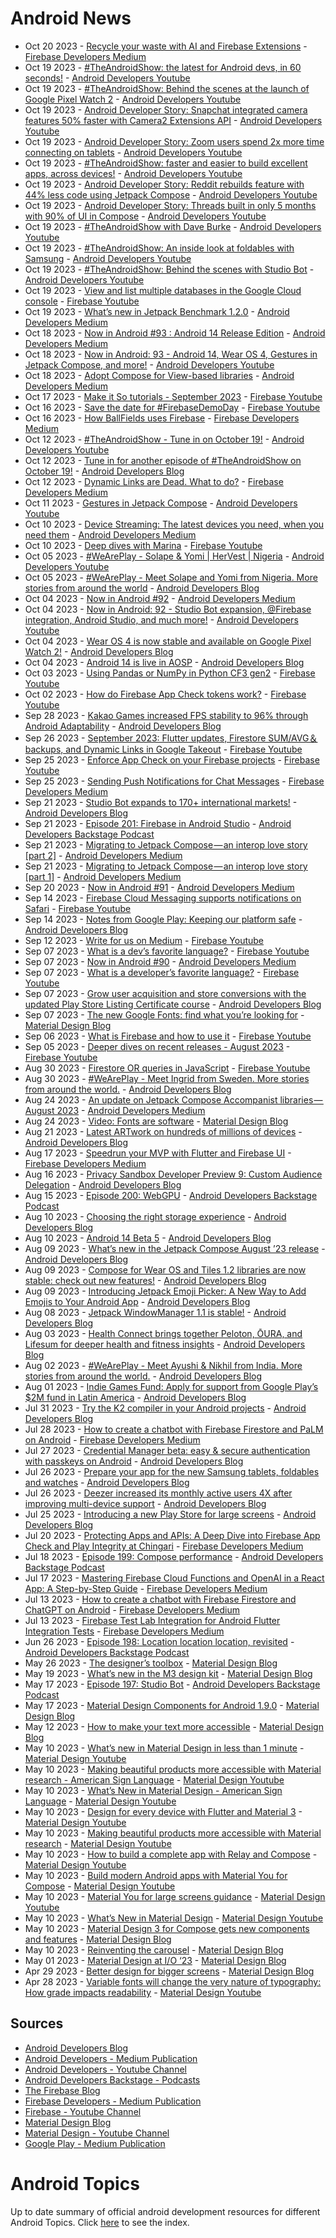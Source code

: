 # Android News

<!-- NEWS:START -->
- Oct 20 2023 - [Recycle your waste with AI and Firebase Extensions](https://medium.com/firebase-developers/recycle-your-waste-with-ai-and-firebase-extensions-b806e36814c5?source=rss----8e8b7dc6774d---4) - [Firebase Developers Medium](https://medium.com/firebase-developers)
- Oct 19 2023 - [#TheAndroidShow: the latest for Android devs, in 60 seconds!](https://www.youtube.com/watch?v=DEcyz2fynBE) - [Android Developers Youtube](https://www.youtube.com/c/AndroidDevelopers)
- Oct 19 2023 - [#TheAndroidShow: Behind the scenes at the launch of Google Pixel Watch 2](https://www.youtube.com/watch?v=3jrQ2DYdOpc) - [Android Developers Youtube](https://www.youtube.com/c/AndroidDevelopers)
- Oct 19 2023 - [Android Developer Story: Snapchat integrated camera features 50% faster with Camera2 Extensions API](https://www.youtube.com/watch?v=d8YDBy-BhOo) - [Android Developers Youtube](https://www.youtube.com/c/AndroidDevelopers)
- Oct 19 2023 - [Android Developer Story: Zoom users spend 2x more time connecting on tablets](https://www.youtube.com/watch?v=o9L8dMPViCg) - [Android Developers Youtube](https://www.youtube.com/c/AndroidDevelopers)
- Oct 19 2023 - [#TheAndroidShow: faster and easier to build excellent apps, across devices!](https://www.youtube.com/watch?v=_gL7XZy_XsY) - [Android Developers Youtube](https://www.youtube.com/c/AndroidDevelopers)
- Oct 19 2023 - [Android Developer Story: Reddit rebuilds feature with 44% less code using Jetpack Compose](https://www.youtube.com/watch?v=Hb5vWCwPmfE) - [Android Developers Youtube](https://www.youtube.com/c/AndroidDevelopers)
- Oct 19 2023 - [Android Developer Story: Threads built in only 5 months with 90% of UI in Compose](https://www.youtube.com/watch?v=8PAZw0xhhEQ) - [Android Developers Youtube](https://www.youtube.com/c/AndroidDevelopers)
- Oct 19 2023 - [#TheAndroidShow with Dave Burke](https://www.youtube.com/watch?v=dQekoBZDEQY) - [Android Developers Youtube](https://www.youtube.com/c/AndroidDevelopers)
- Oct 19 2023 - [#TheAndroidShow: An inside look at foldables with Samsung](https://www.youtube.com/watch?v=EALw12j22uk) - [Android Developers Youtube](https://www.youtube.com/c/AndroidDevelopers)
- Oct 19 2023 - [#TheAndroidShow: Behind the scenes with Studio Bot](https://www.youtube.com/watch?v=4hjC4z-Fa3o) - [Android Developers Youtube](https://www.youtube.com/c/AndroidDevelopers)
- Oct 19 2023 - [View and list multiple databases in the Google Cloud console](https://www.youtube.com/watch?v=Lx6pf2Bq5Hw) - [Firebase Youtube](https://www.youtube.com/user/Firebase)
- Oct 19 2023 - [What’s new in Jetpack Benchmark 1.2.0](https://medium.com/androiddevelopers/whats-new-in-jetpack-benchmark-1-2-0-82da5092fc43?source=rss----95b274b437c2---4) - [Android Developers Medium](https://medium.com/androiddevelopers)
- Oct 18 2023 - [Now in Android #93 : Android 14 Release Edition](https://medium.com/androiddevelopers/now-in-android-93-android-14-release-edition-2cb821aebdc9?source=rss----95b274b437c2---4) - [Android Developers Medium](https://medium.com/androiddevelopers)
- Oct 18 2023 - [Now in Android: 93 - Android 14, Wear OS 4, Gestures in Jetpack Compose, and more!](https://www.youtube.com/watch?v=_nSFWfipdgw) - [Android Developers Youtube](https://www.youtube.com/c/AndroidDevelopers)
- Oct 18 2023 - [Adopt Compose for View-based libraries](https://medium.com/androiddevelopers/adopt-compose-for-view-based-libraries-8db5badf1afc?source=rss----95b274b437c2---4) - [Android Developers Medium](https://medium.com/androiddevelopers)
- Oct 17 2023 - [Make it So tutorials - September 2023](https://www.youtube.com/watch?v=HxWl7QtgA6E) - [Firebase Youtube](https://www.youtube.com/user/Firebase)
- Oct 16 2023 - [Save the date for #FirebaseDemoDay](https://www.youtube.com/watch?v=DPa-heX0LN0) - [Firebase Youtube](https://www.youtube.com/user/Firebase)
- Oct 16 2023 - [How BallFields uses Firebase](https://medium.com/firebase-developers/how-ballfields-uses-firebase-ddd7faa374ad?source=rss----8e8b7dc6774d---4) - [Firebase Developers Medium](https://medium.com/firebase-developers)
- Oct 12 2023 - [#TheAndroidShow - Tune in on October 19!](https://www.youtube.com/watch?v=q0rzhMHj25k) - [Android Developers Youtube](https://www.youtube.com/c/AndroidDevelopers)
- Oct 12 2023 - [Tune in for another episode of #TheAndroidShow on October 19!](http://android-developers.googleblog.com/2023/10/watch-tas23.html) - [Android Developers Blog](https://android-developers.googleblog.com/)
- Oct 12 2023 - [Dynamic Links are Dead. What to do?](https://medium.com/firebase-developers/dynamic-links-are-dead-what-to-do-c73ad0669540?source=rss----8e8b7dc6774d---4) - [Firebase Developers Medium](https://medium.com/firebase-developers)
- Oct 11 2023 - [Gestures in Jetpack Compose](https://www.youtube.com/watch?v=1tkVjBxdGrk) - [Android Developers Youtube](https://www.youtube.com/c/AndroidDevelopers)
- Oct 10 2023 - [Device Streaming: The latest devices you need, when you need them](https://medium.com/androiddevelopers/device-streaming-the-latest-devices-you-need-when-you-need-them-4472d28d0c57?source=rss----95b274b437c2---4) - [Android Developers Medium](https://medium.com/androiddevelopers)
- Oct 10 2023 - [Deep dives with Marina](https://www.youtube.com/watch?v=B506AABZVWw) - [Firebase Youtube](https://www.youtube.com/user/Firebase)
- Oct 05 2023 - [#WeArePlay - Solape & Yomi | HerVest | Nigeria](https://www.youtube.com/watch?v=mLUwNXOTaT4) - [Android Developers Youtube](https://www.youtube.com/c/AndroidDevelopers)
- Oct 05 2023 - [#WeArePlay - Meet Solape and Yomi from Nigeria. More stories from around the world](http://android-developers.googleblog.com/2023/10/weareplay-meet-solape-and-yomi-from-nigeria-more-stories-from-around-the-world.html) - [Android Developers Blog](https://android-developers.googleblog.com/)
- Oct 04 2023 - [Now in Android #92](https://medium.com/androiddevelopers/now-in-android-92-51866ffd0bd8?source=rss----95b274b437c2---4) - [Android Developers Medium](https://medium.com/androiddevelopers)
- Oct 04 2023 - [Now in Android: 92 - Studio Bot expansion, @Firebase integration, Android Studio, and much more!](https://www.youtube.com/watch?v=jpU6hjzOLRE) - [Android Developers Youtube](https://www.youtube.com/c/AndroidDevelopers)
- Oct 04 2023 - [Wear OS 4 is now stable and available on Google Pixel Watch 2!](http://android-developers.googleblog.com/2023/10/wear-os-4-is-now-stable-and-available-on-google-pixel-watch-2.html) - [Android Developers Blog](https://android-developers.googleblog.com/)
- Oct 04 2023 - [Android 14 is live in AOSP](http://android-developers.googleblog.com/2023/10/android-14-is-live-in-aosp.html) - [Android Developers Blog](https://android-developers.googleblog.com/)
- Oct 03 2023 - [Using Pandas or NumPy in Python CF3 gen2](https://www.youtube.com/watch?v=Bs0bBJFyPVc) - [Firebase Youtube](https://www.youtube.com/user/Firebase)
- Oct 02 2023 - [How do Firebase App Check tokens work?](https://www.youtube.com/watch?v=eMa0hsHqfHU) - [Firebase Youtube](https://www.youtube.com/user/Firebase)
- Sep 28 2023 - [Kakao Games increased FPS stability to 96% through Android Adaptability](http://android-developers.googleblog.com/2023/09/kakao-games-increased-fps-stability-through-android-adapatability.html) - [Android Developers Blog](https://android-developers.googleblog.com/)
- Sep 26 2023 - [September 2023: Flutter updates, Firestore SUM/AVG＆backups, and Dynamic Links in Google Takeout](https://www.youtube.com/watch?v=xBGoBQyJA1o) - [Firebase Youtube](https://www.youtube.com/user/Firebase)
- Sep 25 2023 - [Enforce App Check on your Firebase projects](https://www.youtube.com/watch?v=dYwA3Wo_9Bc) - [Firebase Youtube](https://www.youtube.com/user/Firebase)
- Sep 25 2023 - [Sending Push Notifications for Chat Messages](https://medium.com/firebase-developers/ios-swift-send-a-push-notification-when-firebase-chat-message-is-sent-2ec0e6e412ac?source=rss----8e8b7dc6774d---4) - [Firebase Developers Medium](https://medium.com/firebase-developers)
- Sep 21 2023 - [Studio Bot expands to 170+ international markets!](http://android-developers.googleblog.com/2023/09/studio-bot-expands-to-international-markets.html) - [Android Developers Blog](https://android-developers.googleblog.com/)
- Sep 21 2023 - [Episode 201: Firebase in Android Studio](http://adbackstage.libsyn.com/episode-201-firebase-in-android-studio) - [Android Developers Backstage Podcast](https://adbackstage.libsyn.com/)
- Sep 21 2023 - [Migrating to Jetpack Compose — an interop love story [part 2]](https://medium.com/androiddevelopers/migrating-to-jetpack-compose-an-interop-love-story-part-2-370fdd978c33?source=rss----95b274b437c2---4) - [Android Developers Medium](https://medium.com/androiddevelopers)
- Sep 21 2023 - [Migrating to Jetpack Compose — an interop love story [part 1]](https://medium.com/androiddevelopers/migrating-to-jetpack-compose-an-interop-love-story-part-1-3693ca3ae981?source=rss----95b274b437c2---4) - [Android Developers Medium](https://medium.com/androiddevelopers)
- Sep 20 2023 - [Now in Android #91](https://medium.com/androiddevelopers/now-in-android-91-1805122ae7a4?source=rss----95b274b437c2---4) - [Android Developers Medium](https://medium.com/androiddevelopers)
- Sep 14 2023 - [Firebase Cloud Messaging supports notifications on Safari](https://www.youtube.com/watch?v=G6n4FxuhiJo) - [Firebase Youtube](https://www.youtube.com/user/Firebase)
- Sep 14 2023 - [Notes from Google Play: Keeping our platform safe](http://android-developers.googleblog.com/2023/09/notes-from-google-play-keeping-our-platform-safe.html) - [Android Developers Blog](https://android-developers.googleblog.com/)
- Sep 12 2023 - [Write for us on Medium](https://www.youtube.com/watch?v=NaJwWTs0W70) - [Firebase Youtube](https://www.youtube.com/user/Firebase)
- Sep 07 2023 - [What is a dev’s favorite language?](https://www.youtube.com/watch?v=GeyWx5klT60) - [Firebase Youtube](https://www.youtube.com/user/Firebase)
- Sep 07 2023 - [Now in Android #90](https://medium.com/androiddevelopers/now-in-android-90-a852c6753fda?source=rss----95b274b437c2---4) - [Android Developers Medium](https://medium.com/androiddevelopers)
- Sep 07 2023 - [What is a developer’s favorite language?](https://www.youtube.com/watch?v=gbuSrFCmPBg) - [Firebase Youtube](https://www.youtube.com/user/Firebase)
- Sep 07 2023 - [Grow user acquisition and store conversions with the updated Play Store Listing Certificate course](http://android-developers.googleblog.com/2023/09/grow-user-acquisition-and-store-conversions-with-updated-play-store-listing-certificate-course.html) - [Android Developers Blog](https://android-developers.googleblog.com/)
- Sep 07 2023 - [The new Google Fonts: find what you’re looking for](https://material.io/blog/2023-google-fonts-redesign) - [Material Design Blog](https://material.io/blog)
- Sep 06 2023 - [What is Firebase and how to use it](https://www.youtube.com/watch?v=p9pgI3Mg-So) - [Firebase Youtube](https://www.youtube.com/user/Firebase)
- Sep 05 2023 - [Deeper dives on recent releases - August 2023](https://www.youtube.com/watch?v=yBJhnHgZV2Q) - [Firebase Youtube](https://www.youtube.com/user/Firebase)
- Aug 30 2023 - [Firestore OR queries in JavaScript](https://www.youtube.com/watch?v=zgWSprYwfF4) - [Firebase Youtube](https://www.youtube.com/user/Firebase)
- Aug 30 2023 - [#WeArePlay - Meet Ingrid from Sweden. More stories from around the world.](http://android-developers.googleblog.com/2023/08/weareplay-meet-ingrid-from-sweden-more.html) - [Android Developers Blog](https://android-developers.googleblog.com/)
- Aug 24 2023 - [An update on Jetpack Compose Accompanist libraries — August 2023](https://medium.com/androiddevelopers/an-update-on-jetpack-compose-accompanist-libraries-august-2023-ac4cbbf059f1?source=rss----95b274b437c2---4) - [Android Developers Medium](https://medium.com/androiddevelopers)
- Aug 24 2023 - [Video: Fonts are software](https://material.io/blog/fonts-are-software-video) - [Material Design Blog](https://material.io/blog)
- Aug 21 2023 - [Latest ARTwork on hundreds of millions of devices](http://android-developers.googleblog.com/2023/08/latest-artwork-on-hundreds-of-millions-of-devices.html) - [Android Developers Blog](https://android-developers.googleblog.com/)
- Aug 17 2023 - [Speedrun your MVP with Flutter and Firebase UI](https://medium.com/firebase-developers/speedrun-your-flutter-mvp-with-firebase-ui-f4927e1ab502?source=rss----8e8b7dc6774d---4) - [Firebase Developers Medium](https://medium.com/firebase-developers)
- Aug 16 2023 - [Privacy Sandbox Developer Preview 9: Custom Audience Delegation](http://android-developers.googleblog.com/2023/08/privacy-sandbox-developer-preview-9.html) - [Android Developers Blog](https://android-developers.googleblog.com/)
- Aug 15 2023 - [Episode 200: WebGPU](http://adbackstage.libsyn.com/episode-200-webgpu) - [Android Developers Backstage Podcast](https://adbackstage.libsyn.com/)
- Aug 10 2023 - [Choosing the right storage experience](http://android-developers.googleblog.com/2023/08/choosing-right-storage-experience.html) - [Android Developers Blog](https://android-developers.googleblog.com/)
- Aug 10 2023 - [Android 14 Beta 5](http://android-developers.googleblog.com/2023/08/android-14-beta-5.html) - [Android Developers Blog](https://android-developers.googleblog.com/)
- Aug 09 2023 - [What’s new in the Jetpack Compose August ’23 release](http://android-developers.googleblog.com/2023/08/whats-new-in-jetpack-compose-august-23-release.html) - [Android Developers Blog](https://android-developers.googleblog.com/)
- Aug 09 2023 - [Compose for Wear OS and Tiles 1.2 libraries are now stable: check out new features!](http://android-developers.googleblog.com/2023/08/compose-for-wear-os-and-tiles-1-2-libraries-now-stable-new-features.html) - [Android Developers Blog](https://android-developers.googleblog.com/)
- Aug 09 2023 - [Introducing Jetpack Emoji Picker: A New Way to Add Emojis to Your Android App](http://android-developers.googleblog.com/2023/08/introducing-jetpack-emoji-picker.html) - [Android Developers Blog](https://android-developers.googleblog.com/)
- Aug 08 2023 - [Jetpack WindowManager 1.1 is stable!](http://android-developers.googleblog.com/2023/08/jetpack-windowmanager-11-is-stable.html) - [Android Developers Blog](https://android-developers.googleblog.com/)
- Aug 03 2023 - [Health Connect brings together Peloton, ŌURA, and Lifesum for deeper health and fitness insights](http://android-developers.googleblog.com/2023/08/health-connect-brings-together-peloton-oura-lifesum-for-deeper-health-and-fitness-insights.html) - [Android Developers Blog](https://android-developers.googleblog.com/)
- Aug 02 2023 - [#WeArePlay - Meet Ayushi & Nikhil from India. More stories from around the world.](http://android-developers.googleblog.com/2023/08/weareplay-meet-ayushi-nikhil-from-india-and-more-stories-from-around-the-world.html) - [Android Developers Blog](https://android-developers.googleblog.com/)
- Aug 01 2023 - [Indie Games Fund: Apply for support from Google Play’s $2M fund in Latin America](http://android-developers.googleblog.com/2023/08/indie-games-fund-apply-for-support-from-google-play-fund-in-latin-america.html) - [Android Developers Blog](https://android-developers.googleblog.com/)
- Jul 31 2023 - [Try the K2 compiler in your Android projects](http://android-developers.googleblog.com/2023/07/try-k2-compiler-in-your-android-projects.html) - [Android Developers Blog](https://android-developers.googleblog.com/)
- Jul 28 2023 - [How to create a chatbot with Firebase Firestore and PaLM on Android](https://medium.com/firebase-developers/how-to-create-a-chatbot-with-firebase-firestore-and-palm-on-android-e78549814aa?source=rss----8e8b7dc6774d---4) - [Firebase Developers Medium](https://medium.com/firebase-developers)
- Jul 27 2023 - [Credential Manager beta: easy & secure authentication with passkeys on Android](http://android-developers.googleblog.com/2023/07/credential-manager-beta-easy-secure-authentication-with-passkeys-on-android.html) - [Android Developers Blog](https://android-developers.googleblog.com/)
- Jul 26 2023 - [Prepare your app for the new Samsung tablets, foldables and watches](http://android-developers.googleblog.com/2023/07/prepare-your-app-for-new-samsung-tablets-foldables-watches.html) - [Android Developers Blog](https://android-developers.googleblog.com/)
- Jul 26 2023 - [Deezer increased its monthly active users 4X after improving multi-device support](http://android-developers.googleblog.com/2023/07/deezer-increased-its-monthly-active-users-after-improving-multi-device-support.html) - [Android Developers Blog](https://android-developers.googleblog.com/)
- Jul 25 2023 - [Introducing a new Play Store for large screens](http://android-developers.googleblog.com/2023/07/introducing-new-play-store-for-large-screens.html) - [Android Developers Blog](https://android-developers.googleblog.com/)
- Jul 20 2023 - [Protecting Apps and APIs: A Deep Dive into Firebase App Check and Play Integrity at Chingari](https://medium.com/firebase-developers/protecting-apps-and-apis-a-deep-dive-into-firebase-app-check-and-play-integrity-7364f96aa96d?source=rss----8e8b7dc6774d---4) - [Firebase Developers Medium](https://medium.com/firebase-developers)
- Jul 18 2023 - [Episode 199: Compose performance](http://adbackstage.libsyn.com/episode-199-compose-performance) - [Android Developers Backstage Podcast](https://adbackstage.libsyn.com/)
- Jul 17 2023 - [Mastering Firebase Cloud Functions and OpenAI in a React App: A Step-by-Step Guide](https://medium.com/firebase-developers/mastering-firebase-cloud-functions-and-openai-in-a-react-app-a-step-by-step-guide-1dfa58176009?source=rss----8e8b7dc6774d---4) - [Firebase Developers Medium](https://medium.com/firebase-developers)
- Jul 13 2023 - [How to create a chatbot with Firebase Firestore and ChatGPT on Android](https://medium.com/firebase-developers/how-to-create-a-chatbot-with-firebase-firestore-and-chatgpt-on-android-910dd40f11d9?source=rss----8e8b7dc6774d---4) - [Firebase Developers Medium](https://medium.com/firebase-developers)
- Jul 13 2023 - [Firebase Test Lab Integration for Android Flutter Integration Tests](https://medium.com/firebase-developers/google-firebase-test-lab-integration-for-flutter-integration-tests-38f903d47ac3?source=rss----8e8b7dc6774d---4) - [Firebase Developers Medium](https://medium.com/firebase-developers)
- Jun 26 2023 - [Episode 198: Location location location, revisited](http://adbackstage.libsyn.com/episode-198-location-location-location-revisited) - [Android Developers Backstage Podcast](https://adbackstage.libsyn.com/)
- May 26 2023 - [The designer’s toolbox](https://material.io/blog/designer-toolbox-figma-android-studio-relay) - [Material Design Blog](https://material.io/blog)
- May 19 2023 - [What’s new in the M3 design kit](https://material.io/blog/whats-new-design-kit) - [Material Design Blog](https://material.io/blog)
- May 17 2023 - [Episode 197: Studio Bot](http://adbackstage.libsyn.com/episode-197-studio-bot) - [Android Developers Backstage Podcast](https://adbackstage.libsyn.com/)
- May 17 2023 - [Material Design Components for Android 1.9.0](https://material.io/blog/android-stable-release-1-9-0) - [Material Design Blog](https://material.io/blog)
- May 12 2023 - [How to make your text more accessible](https://material.io/blog/how-to-make-text-more-accessible) - [Material Design Blog](https://material.io/blog)
- May 10 2023 - [What’s new in Material Design in less than 1 minute](https://www.youtube.com/watch?v=CTR2O3n7x-c) - [Material Design Youtube](https://www.youtube.com/c/MaterialDesign)
- May 10 2023 - [Making beautiful products more accessible with Material research - American Sign Language](https://www.youtube.com/watch?v=vysRyD7_jMk) - [Material Design Youtube](https://www.youtube.com/c/MaterialDesign)
- May 10 2023 - [What’s New in Material Design - American Sign Language](https://www.youtube.com/watch?v=iwJaQCsX63s) - [Material Design Youtube](https://www.youtube.com/c/MaterialDesign)
- May 10 2023 - [Design for every device with Flutter and Material 3](https://www.youtube.com/watch?v=CfOlY36GWYU) - [Material Design Youtube](https://www.youtube.com/c/MaterialDesign)
- May 10 2023 - [Making beautiful products more accessible with Material research](https://www.youtube.com/watch?v=k-nG86tp8oQ) - [Material Design Youtube](https://www.youtube.com/c/MaterialDesign)
- May 10 2023 - [How to build a complete app with Relay and Compose](https://www.youtube.com/watch?v=vBNmeiHlDHE) - [Material Design Youtube](https://www.youtube.com/c/MaterialDesign)
- May 10 2023 - [Build modern Android apps with Material You for Compose](https://www.youtube.com/watch?v=tu0UtDGC31A) - [Material Design Youtube](https://www.youtube.com/c/MaterialDesign)
- May 10 2023 - [Material You for large screens guidance](https://www.youtube.com/watch?v=wP-xAPIyqLY) - [Material Design Youtube](https://www.youtube.com/c/MaterialDesign)
- May 10 2023 - [What’s New in Material Design](https://www.youtube.com/watch?v=vnDhq8W98O4) - [Material Design Youtube](https://www.youtube.com/c/MaterialDesign)
- May 10 2023 - [Material Design 3 for Compose gets new components and features](https://material.io/blog/material-3-compose-1-1) - [Material Design Blog](https://material.io/blog)
- May 10 2023 - [Reinventing the carousel](https://material.io/blog/material-3-carousel-research-design) - [Material Design Blog](https://material.io/blog)
- May 01 2023 - [Material Design at I/O ‘23](https://material.io/blog/material-google-io23) - [Material Design Blog](https://material.io/blog)
- Apr 29 2023 - [Better design for bigger screens](https://material.io/blog/material-you-large-screens) - [Material Design Blog](https://material.io/blog)
- Apr 28 2023 - [Variable fonts will change the very nature of typography: How grade impacts readability](https://www.youtube.com/watch?v=yrhnKUD-J9c) - [Material Design Youtube](https://www.youtube.com/c/MaterialDesign)<!-- NEWS:END -->

## Sources

* [Android Developers Blog](https://android-developers.googleblog.com/)
* [Android Developers - Medium Publication](https://medium.com/androiddevelopers)
* [Android Developers - Youtube Channel](https://www.youtube.com/c/AndroidDevelopers)
* [Android Developers Backstage - Podcasts](https://adbackstage.libsyn.com/)
* [The Firebase Blog](https://firebase.googleblog.com/)
* [Firebase Developers - Medium Publication](https://medium.com/firebase-developers)
* [Firebase - Youtube Channel](https://www.youtube.com/user/Firebase)
* [Material Design Blog](https://material.io/blog)
* [Material Design - Youtube Channel](https://www.youtube.com/c/MaterialDesign)
* [Google Play - Medium Publication](https://medium.com/googleplaydev)

# Android Topics
Up to date summary of official android development resources for different Android Topics. Click [here](https://androidtopicsindex.dipien.com/) to see the index.

